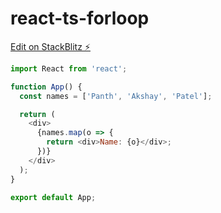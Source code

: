 # react-ts-forloop

[Edit on StackBlitz ⚡️](https://stackblitz.com/edit/react-ts-1xsyu3)

```js
import React from 'react';

function App() {
  const names = ['Panth', 'Akshay', 'Patel'];

  return (
    <div>
      {names.map(o => {
        return <div>Name: {o}</div>;
      })}
    </div>
  );
}

export default App;

```
